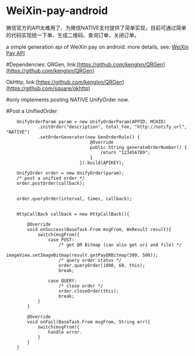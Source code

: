 # WeiXin-pay-android
微信官方的API太难用了，为微信NATIVE支付提供了简单实现，目前可通过简单的代码实现统一下单、生成二维码、查询订单、关闭订单。

a simple generation api of WeiXin pay on android.
more details, see: [WeiXin Pay API](https://pay.weixin.qq.com/wiki/doc/api/index.html)

#Dependencies:
QRGen, link:[https://github.com/kenglxn/QRGen](https://github.com/kenglxn/QRGen)

OkHttp, link:[https://github.com/kenglxn/QRGen](https://github.com/square/okhttp)



#only implements posting NATIVE UnifyOrder now.

#Post a UnifiedOrder

        UnifyOrderParam param = new UnifyOrderParam(APPID, MCHID)
                .initOrder("description", total_Fee, "http://notify_url", "NATIVE")
                .setOrderGenerator(new GenOrderRule() {
                                    @Override
                                    public String generateOrderNumber() {
                                        return "123456789";
                                    }
                                }).build(APIKEY);

        UnifyOrder order = new UnifyOrder(param);
        /* post a unified order */
        order.postOrder(callback);


        order.queryOrder(interval, times, callback);


        HttpCallBack callback = new HttpCallBack(){

            @Override
            void onSuccess(BaseTask.From msgFrom, WxResult result){
                switch(msgFrom){
                    case POST:
                        /* get QR Bitmap (can also get uri and file) */
                        imageView.setImageBitmap(result.getPayQRBitmap(500, 500));
                        /* query order status */
                        order.queryOrder(1000, 60, this);
                        break;

                    case QUERY:
                        /* close order */
                        order.closeOrder(this);
                        break;
                }
            }

            @Override
            void onFail(BaseTask.From msgFrom, String err){
                switch(msgFrom){
                    handle error.
                }
            }
        }

